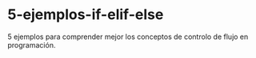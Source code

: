 # 5-ejemplos-if-elif-else
 5 ejemplos para comprender mejor los conceptos de controlo de flujo en programación.
